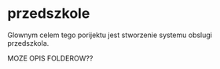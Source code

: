 # przedszkole

Glownym celem tego porijektu jest stworzenie systemu obslugi przedszkola.

MOZE OPIS FOLDEROW??

